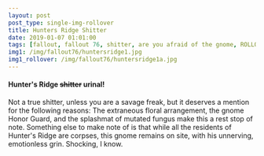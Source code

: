 ```yaml
---
layout: post
post_type: single-img-rollover
title: Hunters Ridge Shitter
date: 2019-01-07 01:01:00
tags: [fallout, fallout 76, shitter, are you afraid of the gnome, ROLLOVER]
img1: /img/fallout76/huntersridge1.jpg
img1_rollover: /img/fallout76/huntersridge1a.jpg
---
```

#### Hunter's Ridge <strike>shitter</strike> urinal!

Not a true shitter, unless you are a savage freak, but it deserves a mention for the following reasons: The extraneous floral arrangement, the gnome Honor Guard, and the splashmat of mutated fungus make this a rest stop of note. Something else to make note of is that while all the residents of Hunter's Ridge are corpses, this gnome remains on site, with his unnerving, emotionless grin. Shocking, I know.
